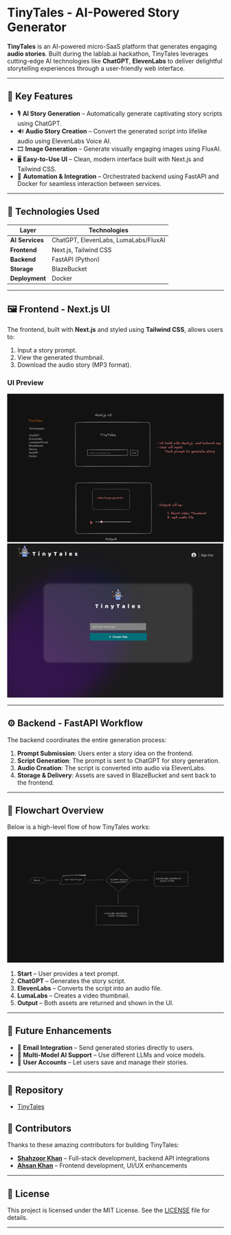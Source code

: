# TinyTales - AI-Powered Story Generator

**TinyTales** is an AI-powered micro-SaaS platform that generates engaging **audio stories**. Built during the lablab.ai hackathon, TinyTales leverages cutting-edge AI technologies like **ChatGPT**, **ElevenLabs** to deliver delightful storytelling experiences through a user-friendly web interface.

---

## 🚀 Key Features

- 🎙 **AI Story Generation** – Automatically generate captivating story scripts using ChatGPT.
- 🔊 **Audio Story Creation** – Convert the generated script into lifelike audio using ElevenLabs Voice AI.
- 🎞 **Image Generation** – Generate visually engaging images using FluxAI.
- 🖥 **Easy-to-Use UI** – Clean, modern interface built with Next.js and Tailwind CSS.
- 🔁 **Automation & Integration** – Orchestrated backend using FastAPI and Docker for seamless interaction between services.

---

## 🧠 Technologies Used

| Layer | Technologies |
|-------|--------------|
| **AI Services** | ChatGPT, ElevenLabs, LumaLabs/FluxAI |
| **Frontend** | Next.js, Tailwind CSS |
| **Backend** | FastAPI (Python) |
| **Storage** | BlazeBucket |
| **Deployment** | Docker |

---

## 🖼️ Frontend - Next.js UI

The frontend, built with **Next.js** and styled using **Tailwind CSS**, allows users to:

1. Input a story prompt.
2. View the generated thumbnail.
3. Download the audio story (MP3 format).

### UI Preview

![TinyTales Idea](tinytales-frontend/public/images/tinytales-idea.png)
![TinyTales UI](tinytales-frontend/public/images/tiny-tales-ui.png)

---

## ⚙️ Backend - FastAPI Workflow

The backend coordinates the entire generation process:

1. **Prompt Submission**: Users enter a story idea on the frontend.
2. **Script Generation**: The prompt is sent to ChatGPT for story generation.
3. **Audio Creation**: The script is converted into audio via ElevenLabs.
4. **Storage & Delivery**: Assets are saved in BlazeBucket and sent back to the frontend.

---

## 🔄 Flowchart Overview

Below is a high-level flow of how TinyTales works:

![TinyTales Flowchart](tinytales-frontend/public/images/tinytales-flowchat.png)

1. **Start** – User provides a text prompt.
2. **ChatGPT** – Generates the story script.
3. **ElevenLabs** – Converts the script into an audio file.
4. **LumaLabs** – Creates a video thumbnail.
5. **Output** – Both assets are returned and shown in the UI.

---

## 🔮 Future Enhancements

- 📧 **Email Integration** – Send generated stories directly to users.
- 🧠 **Multi-Model AI Support** – Use different LLMs and voice models.
- 👤 **User Accounts** – Let users save and manage their stories.

---

## 📂 Repository

- [TinyTales](https://github.com/MohsinRaz3/tinytales)

## 👥 Contributors

Thanks to these amazing contributors for building TinyTales:

- [**Shahzoor Khan**](https://github.com/shahzoor123) – Full-stack development, backend API integrations
- [**Ahsan Khan**](https://github.com/AhsanKhan47) – Frontend development, UI/UX enhancements

---

## 📄 License

This project is licensed under the MIT License. See the [LICENSE](LICENSE) file for details.

---

